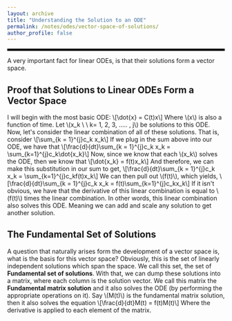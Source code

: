 ```yaml
---
layout: archive
title: "Understanding the Solution to an ODE"
permalink: /notes/odes/vector-space-of-solutions/
author_profile: false
--- 
```

<hr style="border: 2px solid black;">
A very important fact for linear ODEs, is that their solutions form a vector space. 

## Proof that Solutions to Linear ODEs Form a Vector Space
I will begin with the most basic ODE:
\\[\dot{x} = C(t)x\\]
Where \\(x\\) is also a function of time. Let \\(x_k \ \ k= 1, 2, 3, ..... , j\\) be solutions to this ODE. Now, let's consider the linear combination of all of these solutions. That is, consider
\\[\sum_{k = 1}^{j}c_k x_k\\]
If we plug in the sum above into our ODE, we have that
\\[\frac{d}{dt}\sum_{k = 1}^{j}c_k x_k = \sum_{k=1}^{j}c_k\dot{x_k}\\]
Now, since we know that each \\(x_k\\) solves the ODE, then we know that 
\\[\dot{x_k} = f(t)x_k\\]
And therefore, we can make this substitution in our sum to get,
\\[\frac{d}{dt}\sum_{k = 1}^{j}c_k x_k = \sum_{k=1}^{j}c_kf(t)x_k\\]
We can then pull out \\(f(t)\\), which yields,
\\[\frac{d}{dt}\sum_{k = 1}^{j}c_k x_k = f(t)\sum_{k=1}^{j}c_kx_k\\]
If it isn't obvious, we have that the derivative of this linear combination is equal to \\(f(t)\\) times the linear combination. In other words, this linear combination also solves this ODE. Meaning we can add and scale any solution to get another solution.


## The Fundamental Set of Solutions
A question that naturally arises form the development of a vector space is, what is the basis for this vector space? Obviously, this is the set of linearly independent solutions which span the space. We call this set, the set of **Fundamental set of solutions**. With that, we can dump these solutions into a matrix, where each column is the solution vector. We call this matrix the **Fundamental matrix solution** and it also solves the ODE (by performing the appropriate operations on it). Say \\(M(t)\\) is the fundamental matrix solution, then it also solves the equation
\\[\frac{d}{dt}M(t) = f(t)M(t)\\]
Where the derivative is applied to each element of the matrix.
